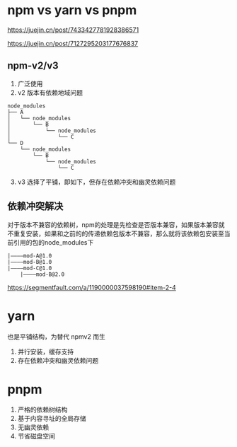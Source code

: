 # npm vs yarn vs pnpm
https://juejin.cn/post/7433427781928386571

https://juejin.cn/post/7127295203177676837

## npm-v2/v3
1. 广泛使用
2. v2 版本有依赖地域问题
```
node_modules
├── A
│   └── node_modules
│       └── B
│           └── node_modules
│               └── C
└── D
    └── node_modules
        └── B
            └── node_modules
                └── C
```
3. v3 选择了平铺，即如下，但存在依赖冲突和幽灵依赖问题

## 依赖冲突解决
对于版本不兼容的依赖树，npm的处理是先检查是否版本兼容，如果版本兼容就不重复安装，如果和之前的的传递依赖包版本不兼容，那么就将该依赖包安装至当前引用的包的node_modules下
```
|————mod-A@1.0
|————mod-B@1.0
|————mod-C@1.0
    |————mod-B@2.0
```
https://segmentfault.com/a/1190000037598190#item-2-4

# yarn
也是平铺结构，为替代 npmv2 而生
1. 并行安装，缓存支持
2. 存在依赖冲突和幽灵依赖问题

# pnpm
1. 严格的依赖树结构
2. 基于内容寻址的全局存储
3. 无幽灵依赖
4. 节省磁盘空间

